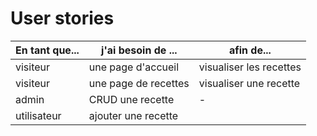 # User stories

|En tant que...| j'ai besoin de ...| afin de...|
|---|---|---|
|visiteur|une page d'accueil|visualiser les recettes|
|visiteur|une page de recettes|visualiser une recette|
|admin|CRUD une recette|-|-|3|
|utilisateur|ajouter une recette||
